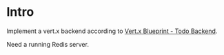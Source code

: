 # Intro

Implement a vert.x backend according to
[Vert.x Blueprint - Todo Backend](http://www.sczyh30.com/vertx-blueprint-todo-backend/).

Need a running Redis server.

